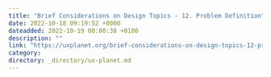 ```yaml
---
title: "Brief Considerations on Design Topics - 12. Problem Definition"
date: 2022-10-18 09:19:52 +0000
dateadded: 2022-10-19 00:00:38 +0100
description: ""
link: "https://uxplanet.org/brief-considerations-on-design-topics-12-problem-definition-d73a7102b256?source=rss----819cc2aaeee0---4"
category:
directory: _directory/ux-planet.md
---
```


